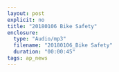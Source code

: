 ```yaml
---
layout: post
explicit: no
title: "20180106 Bike Safety"
enclosure:
  type: "Audio/mp3"
  filename: "20180106_Bike Safety"
  duration: "00:00:45"
tags: ap_news
---
```



